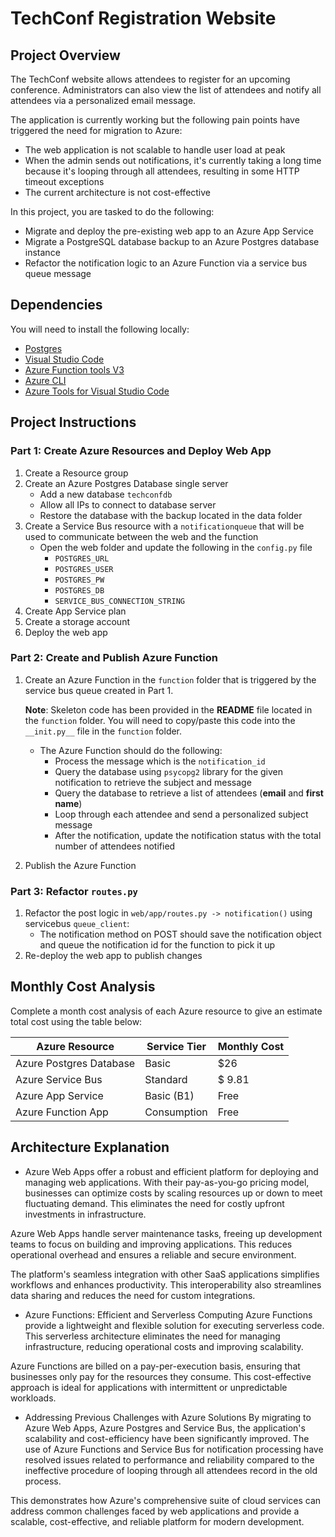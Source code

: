 # TechConf Registration Website

## Project Overview
The TechConf website allows attendees to register for an upcoming conference. Administrators can also view the list of attendees and notify all attendees via a personalized email message.

The application is currently working but the following pain points have triggered the need for migration to Azure:
 - The web application is not scalable to handle user load at peak
 - When the admin sends out notifications, it's currently taking a long time because it's looping through all attendees, resulting in some HTTP timeout exceptions
 - The current architecture is not cost-effective 

In this project, you are tasked to do the following:
- Migrate and deploy the pre-existing web app to an Azure App Service
- Migrate a PostgreSQL database backup to an Azure Postgres database instance
- Refactor the notification logic to an Azure Function via a service bus queue message

## Dependencies

You will need to install the following locally:
- [Postgres](https://www.postgresql.org/download/)
- [Visual Studio Code](https://code.visualstudio.com/download)
- [Azure Function tools V3](https://docs.microsoft.com/en-us/azure/azure-functions/functions-run-local?tabs=windows%2Ccsharp%2Cbash#install-the-azure-functions-core-tools)
- [Azure CLI](https://docs.microsoft.com/en-us/cli/azure/install-azure-cli?view=azure-cli-latest)
- [Azure Tools for Visual Studio Code](https://marketplace.visualstudio.com/items?itemName=ms-vscode.vscode-node-azure-pack)

## Project Instructions

### Part 1: Create Azure Resources and Deploy Web App
1. Create a Resource group
2. Create an Azure Postgres Database single server
   - Add a new database `techconfdb`
   - Allow all IPs to connect to database server
   - Restore the database with the backup located in the data folder
3. Create a Service Bus resource with a `notificationqueue` that will be used to communicate between the web and the function
   - Open the web folder and update the following in the `config.py` file
      - `POSTGRES_URL`
      - `POSTGRES_USER`
      - `POSTGRES_PW`
      - `POSTGRES_DB`
      - `SERVICE_BUS_CONNECTION_STRING`
4. Create App Service plan
5. Create a storage account
6. Deploy the web app

### Part 2: Create and Publish Azure Function
1. Create an Azure Function in the `function` folder that is triggered by the service bus queue created in Part 1.

      **Note**: Skeleton code has been provided in the **README** file located in the `function` folder. You will need to copy/paste this code into the `__init.py__` file in the `function` folder.
      - The Azure Function should do the following:
         - Process the message which is the `notification_id`
         - Query the database using `psycopg2` library for the given notification to retrieve the subject and message
         - Query the database to retrieve a list of attendees (**email** and **first name**)
         - Loop through each attendee and send a personalized subject message
         - After the notification, update the notification status with the total number of attendees notified
2. Publish the Azure Function

### Part 3: Refactor `routes.py`
1. Refactor the post logic in `web/app/routes.py -> notification()` using servicebus `queue_client`:
   - The notification method on POST should save the notification object and queue the notification id for the function to pick it up
2. Re-deploy the web app to publish changes

## Monthly Cost Analysis
Complete a month cost analysis of each Azure resource to give an estimate total cost using the table below:

| Azure Resource | Service Tier | Monthly Cost |
| ------------ | ------------ | ------------ |
|Azure Postgres Database | Basic    |     $26      |
| Azure Service Bus    |   Standard   |     $ 9.81   |
| Azure App Service    |Basic (B1)  |     Free     |
| Azure Function App	  | Consumption|    Free    |

## Architecture Explanation
- Azure Web Apps offer a robust and efficient platform for deploying and managing web applications. With their pay-as-you-go pricing model, businesses can optimize costs by scaling resources up or down to meet fluctuating demand. This eliminates the need for costly upfront investments in infrastructure.

Azure Web Apps handle server maintenance tasks, freeing up development teams to focus on building and improving applications. This reduces operational overhead and ensures a reliable and secure environment.

The platform's seamless integration with other SaaS applications simplifies workflows and enhances productivity. This interoperability also streamlines data sharing and reduces the need for custom integrations.

- Azure Functions: Efficient and Serverless Computing
Azure Functions provide a lightweight and flexible solution for executing serverless code. This serverless architecture eliminates the need for managing infrastructure, reducing operational costs and improving scalability.

Azure Functions are billed on a pay-per-execution basis, ensuring that businesses only pay for the resources they consume. This cost-effective approach is ideal for applications with intermittent or unpredictable workloads.

- Addressing Previous Challenges with Azure Solutions
By migrating to Azure Web Apps, Azure Postgres and Service Bus, the application's scalability and cost-efficiency have been significantly improved. The use of Azure Functions and Service Bus for notification processing have resolved issues related to performance and reliability compared to the ineffective procedure of looping through all attendees record in the old process.

This demonstrates how Azure's comprehensive suite of cloud services can address common challenges faced by web applications and provide a scalable, cost-effective, and reliable platform for modern development.
